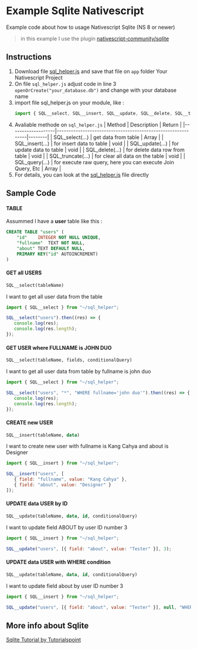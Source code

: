 # Example Sqlite Nativescript
Example code about how to usage Nativescript Sqlite (NS 8 or newer)

> in this example I use the plugin [nativescript-community/sqlite](https://github.com/nativescript-community/sqlite)

## Instructions
1. Download file [sql_helper.js](https://github.com/dyazincahya/example-code-sqlite-nativescript/blob/main/sql_helper.js) and save that file on ```app``` folder Your Nativescript Project
2. On file ```sql_helper.js``` adjust code in line 3 ```openOrCreate("your_database.db")``` and change with your database name
3. import file sql_helper.js on your module, like :
   ``` javascript
   import { SQL__select, SQL__insert, SQL__update, SQL__delete, SQL__truncate, SQL__query } from "~/sql_helper";
   ```
4. Avaliable methode on ```sql_helper.js```
    | Method            | Description                                                 | Return |
    |-------------------|-------------------------------------------------------------|--------|
    | SQL_select(...)   | get data from table                                         | Array  |
    | SQL_insert(...)   | for insert data to table                                    | void   |
    | SQL_update(...)   | for update data to table                                    | void   |
    | SQL_delete(...)   | for delete data row from table                              | void   |
    | SQL_truncate(...) | for clear all data on the table                             | void   |
    | SQL_query(...)    | for execute raw query, here you can execute Join Query, Etc | Array  |
5. For details, you can look at the [sql_helper.js](https://github.com/dyazincahya/example-code-sqlite-nativescript/blob/main/sql_helper.js) file directly

## Sample Code

#### TABLE
Assummed I have a **user** table like this :
``` sql
CREATE TABLE "users" (
	"id"	INTEGER NOT NULL UNIQUE,
	"fullname"	TEXT NOT NULL,
	"about"	TEXT DEFAULT NULL,
	PRIMARY KEY("id" AUTOINCREMENT)
)
```

#### GET all USERS
``` sql
SQL__select(tableName)
```
I want to get all user data from the table
``` javascript
import { SQL__select } from "~/sql_helper";

SQL__select("users").then((res) => {
   console.log(res);
   console.log(res.length);
});
```

#### GET USER where FULLNAME is JOHN DUO
```sql
SQL__select(tableName, fields, conditionalQuery)
```
I want to get all user data from table by fullname is john duo
``` javascript
import { SQL__select } from "~/sql_helper";

SQL__select("users", "*", "WHERE fullname='john duo'").then((res) => {
   console.log(res);
   console.log(res.length);
});
```

#### CREATE new USER
``` sql
SQL__insert(tableName, data)
```
I want to create new user with fullname is Kang Cahya and about is Designer
``` javascript
import { SQL__insert } from "~/sql_helper";

SQL__insert("users", [
   { field: "fullname", value: "Kang Cahya" },
   { field: "about", value: "Designer" }
]);
```

#### UPDATE data USER by ID
``` sql
SQL__update(tableName, data, id, conditionalQuery)
```
I want to update field ABOUT by user ID number 3
``` javascript
import { SQL__insert } from "~/sql_helper";

SQL__update("users", [{ field: "about", value: "Tester" }], 3);
```

#### UPDATE data USER with WHERE condition
``` sql
SQL__update(tableName, data, id, conditionalQuery)
```
I want to update field about by user ID number 3
``` javascript
import { SQL__insert } from "~/sql_helper";

SQL__update("users", [{ field: "about", value: "Tester" }], null, "WHERE id='3'");
```

## More info about Sqlite
[Sqlite Tutorial by Tutorialspoint](https://www.tutorialspoint.com/sqlite/index.htm)
